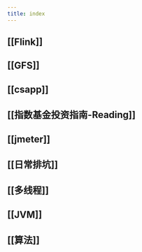 ```yaml
---
title: index
---
```


## [[Flink]]
##
## [[GFS]]
##
## [[csapp]]
## [[指数基金投资指南-Reading]]
##
## [[jmeter]]
## [[日常排坑]]
## [[多线程]]
## [[JVM]]
## [[算法]]
